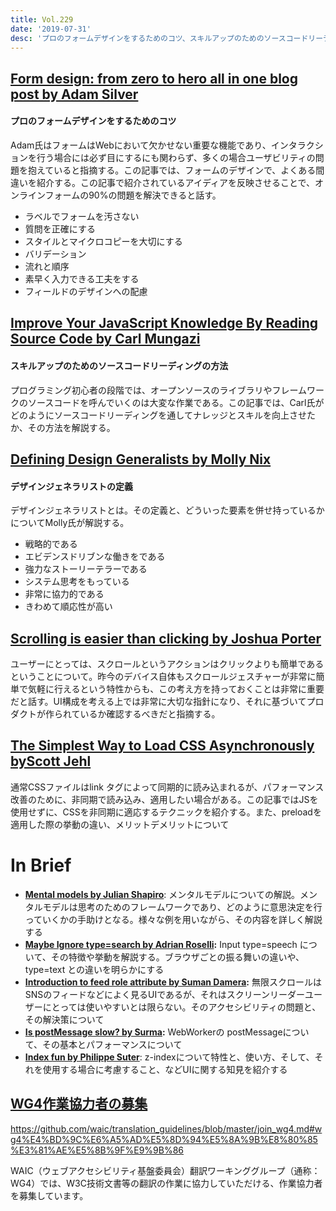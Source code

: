 ```yaml
---
title: Vol.229
date: '2019-07-31'
desc: 'プロのフォームデザインをするためのコツ、スキルアップのためのソースコードリーディングの方法、デザインジェネラリストの定義、ほか計10リンク'
---
```


## [Form design: from zero to hero all in one blog post by Adam Silver](https://adamsilver.io/articles/form-design-from-zero-to-hero-all-in-one-blog-post/)

#### プロのフォームデザインをするためのコツ

Adam氏はフォームはWebにおいて欠かせない重要な機能であり、インタラクションを行う場合には必ず目にするにも関わらず、多くの場合ユーザビリティの問題を抱えていると指摘する。この記事では、フォームのデザインで、よくある間違いを紹介する。この記事で紹介されているアイディアを反映させることで、オンラインフォームの90%の問題を解決できると話す。

- ラベルでフォームを汚さない
- 質問を正確にする
- スタイルとマイクロコピーを大切にする
- バリデーション
- 流れと順序
- 素早く入力できる工夫をする
- フィールドのデザインへの配慮

## [Improve Your JavaScript Knowledge By Reading Source Code by Carl Mungazi](https://www.smashingmagazine.com/2019/07/javascript-knowledge-reading-source-code/)

#### スキルアップのためのソースコードリーディングの方法

プログラミング初心者の段階では、オープンソースのライブラリやフレームワークのソースコードを呼んでいくのは大変な作業である。この記事では、Carl氏がどのようにソースコードリーディングを通してナレッジとスキルを向上させたか、その方法を解説する。

## [Defining Design Generalists by Molly Nix](https://airbnb.design/defining-design-generalists/)

#### デザインジェネラリストの定義

デザインジェネラリストとは。その定義と、どういった要素を併せ持っているかについてMolly氏が解説する。

- 戦略的である
- エビデンスドリブンな働きをである
- 強力なストーリーテラーである
- システム思考をもっている
- 非常に協力的である
- きわめて順応性が高い

## [Scrolling is easier than clicking by Joshua Porter](http://bokardo.com/archives/scrolling-easier-clicking/)

ユーザーにとっては、スクロールというアクションはクリックよりも簡単であるということについて。昨今のデバイス自体もスクロールジェスチャーが非常に簡単で気軽に行えるという特性からも、この考え方を持っておくことは非常に重要だと話す。UI構成を考える上では非常に大切な指針になり、それに基づいてプロダクトが作られているか確認するべきだと指摘する。

## [The Simplest Way to Load CSS Asynchronously byScott Jehl](https://www.filamentgroup.com/lab/load-css-simpler/)

通常CSSファイルはlink タグによって同期的に読み込まれるが、パフォーマンス改善のために、非同期で読み込み、適用したい場合がある。この記事ではJSを使用せずに、CSSを非同期に適応するテクニックを紹介する。また、preloadを適用した際の挙動の違い、メリットデメリットについて

# In Brief
- [**Mental models by Julian Shapiro**](https://www.julian.com/blog/mental-model-examples): メンタルモデルについての解説。メンタルモデルは思考のためのフレームワークであり、どのように意思決定を行っていくかの手助けとなる。様々な例を用いながら、その内容を詳しく解説する
- [**Maybe Ignore type=search by Adrian Roselli**](http://adrianroselli.com/2019/07/ignore-typesearch.html)**:** Input type=speech について、その特徴や挙動を解説する。ブラウザごとの振る舞いの違いや、type=text との違いを明らかにする
- [**Introduction to feed role attribute by Suman Damera**](https://www.deque.com/blog/introduction-to-feed-role-attribute/)**:** 無限スクロールはSNSのフィードなどによく見るUIであるが、それはスクリーンリーダーユーザーにとっては使いやすいとは限らない。そのアクセシビリティの問題と、その解決策について
- [**Is postMessage slow? by Surma**](https://dassur.ma/things/is-postmessage-slow/)**:** WebWorkerの postMessageについて、その基本とパフォーマンスについて
- [**Index fun by Philippe Suter**](https://psuter.net/2019/07/07/z-index): z-indexについて特性と、使い方、そして、それを使用する場合に考慮すること、などUIに関する知見を紹介する
## [WG4作業協力者の募集](https://github.com/waic/translation_guidelines/blob/master/join_wg4.md#wg4%E4%BD%9C%E6%A5%AD%E5%8D%94%E5%8A%9B%E8%80%85%E3%81%AE%E5%8B%9F%E9%9B%86)
https://github.com/waic/translation_guidelines/blob/master/join_wg4.md#wg4%E4%BD%9C%E6%A5%AD%E5%8D%94%E5%8A%9B%E8%80%85%E3%81%AE%E5%8B%9F%E9%9B%86


WAIC（ウェブアクセシビリティ基盤委員会）翻訳ワーキンググループ（通称：WG4）では、W3C技術文書等の翻訳の作業に協力していただける、作業協力者を募集しています。

